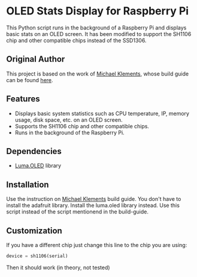 # OLED Stats Display for Raspberry Pi

This Python script runs in the background of a Raspberry Pi and displays basic stats on an OLED screen. It has been modified to support the SH1106 chip and other compatible chips instead of the SSD1306. 

## Original Author

This project is based on the work of [Michael Klements](https://github.com/mklements/OLED_Stats), whose build guide can be found [here](https://www.the-diy-life.com/add-an-oled-stats-display-to-raspberry-pi-os-bullseye/).

## Features

- Displays basic system statistics such as CPU temperature, IP, memory usage, disk space, etc. on an OLED screen.
- Supports the SH1106 chip and other compatible chips.
- Runs in the background of the Raspberry Pi.

## Dependencies

- [Luma.OLED](https://github.com/rm-hull/luma.oled) library

## Installation

Use the instruction on [Michael Klements](https://github.com/mklements/OLED_Stats) build guide.
You don't have to install the adafruit library. Install the luma.oled library instead.
Use this script instead of the script mentionend in the build-guide.

## Customization
If you have a different chip just change this line to the chip you are using:
```python
device = sh1106(serial)
```
Then it should work (in theory, not tested)



